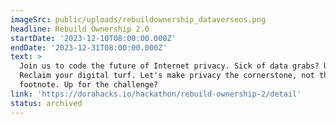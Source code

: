 ```yaml
---
imageSrc: public/uploads/rebuildownership_dataverseos.png
headline: Rebuild Ownership 2.0
startDate: '2023-12-10T08:00:00.000Z'
endDate: '2023-12-31T08:00:00.000Z'
text: >
  Join us to code the future of Internet privacy. Sick of data grabs? Us too.
  Reclaim your digital turf. Let's make privacy the cornerstone, not the
  footnote. Up for the challenge?
link: 'https://dorahacks.io/hackathon/rebuild-ownership-2/detail'
status: archived
---
```



